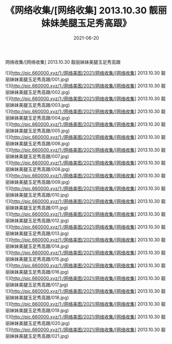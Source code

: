 ﻿---
layout: post
title:  《网络收集/[网络收集] 2013.10.30 靓丽妹妹美腿玉足秀高跟》
date:   2021-06-20
img: http://pic.660000.xyz/1:/网络美图/2021/网络收集/[网络收集] 2013.10.30 靓丽妹妹美腿玉足秀高跟/000.jpg
categories: [美女, 清纯, 唯美]
---

网络收集/[网络收集] 2013.10.30 靓丽妹妹美腿玉足秀高跟

 ![](http://pic.660000.xyz/1:/网络美图/2021/网络收集/[网络收集] 2013.10.30 靓丽妹妹美腿玉足秀高跟/001.jpg) <br>![](http://pic.660000.xyz/1:/网络美图/2021/网络收集/[网络收集] 2013.10.30 靓丽妹妹美腿玉足秀高跟/002.jpg) <br>![](http://pic.660000.xyz/1:/网络美图/2021/网络收集/[网络收集] 2013.10.30 靓丽妹妹美腿玉足秀高跟/003.jpg) <br>![](http://pic.660000.xyz/1:/网络美图/2021/网络收集/[网络收集] 2013.10.30 靓丽妹妹美腿玉足秀高跟/004.jpg) <br>![](http://pic.660000.xyz/1:/网络美图/2021/网络收集/[网络收集] 2013.10.30 靓丽妹妹美腿玉足秀高跟/005.jpg) <br>![](http://pic.660000.xyz/1:/网络美图/2021/网络收集/[网络收集] 2013.10.30 靓丽妹妹美腿玉足秀高跟/006.jpg) <br>![](http://pic.660000.xyz/1:/网络美图/2021/网络收集/[网络收集] 2013.10.30 靓丽妹妹美腿玉足秀高跟/007.jpg) <br>![](http://pic.660000.xyz/1:/网络美图/2021/网络收集/[网络收集] 2013.10.30 靓丽妹妹美腿玉足秀高跟/008.jpg) <br>![](http://pic.660000.xyz/1:/网络美图/2021/网络收集/[网络收集] 2013.10.30 靓丽妹妹美腿玉足秀高跟/009.jpg) <br>![](http://pic.660000.xyz/1:/网络美图/2021/网络收集/[网络收集] 2013.10.30 靓丽妹妹美腿玉足秀高跟/010.jpg) <br>![](http://pic.660000.xyz/1:/网络美图/2021/网络收集/[网络收集] 2013.10.30 靓丽妹妹美腿玉足秀高跟/011.jpg) <br>![](http://pic.660000.xyz/1:/网络美图/2021/网络收集/[网络收集] 2013.10.30 靓丽妹妹美腿玉足秀高跟/012.jpg) <br>![](http://pic.660000.xyz/1:/网络美图/2021/网络收集/[网络收集] 2013.10.30 靓丽妹妹美腿玉足秀高跟/013.jpg) <br>![](http://pic.660000.xyz/1:/网络美图/2021/网络收集/[网络收集] 2013.10.30 靓丽妹妹美腿玉足秀高跟/014.jpg) <br>![](http://pic.660000.xyz/1:/网络美图/2021/网络收集/[网络收集] 2013.10.30 靓丽妹妹美腿玉足秀高跟/015.jpg) <br>![](http://pic.660000.xyz/1:/网络美图/2021/网络收集/[网络收集] 2013.10.30 靓丽妹妹美腿玉足秀高跟/016.jpg) <br>![](http://pic.660000.xyz/1:/网络美图/2021/网络收集/[网络收集] 2013.10.30 靓丽妹妹美腿玉足秀高跟/017.jpg) <br>![](http://pic.660000.xyz/1:/网络美图/2021/网络收集/[网络收集] 2013.10.30 靓丽妹妹美腿玉足秀高跟/018.jpg) <br>![](http://pic.660000.xyz/1:/网络美图/2021/网络收集/[网络收集] 2013.10.30 靓丽妹妹美腿玉足秀高跟/019.jpg) <br>![](http://pic.660000.xyz/1:/网络美图/2021/网络收集/[网络收集] 2013.10.30 靓丽妹妹美腿玉足秀高跟/020.jpg) <br>![](http://pic.660000.xyz/1:/网络美图/2021/网络收集/[网络收集] 2013.10.30 靓丽妹妹美腿玉足秀高跟/021.jpg) <br>